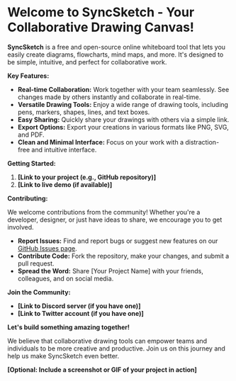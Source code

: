 # Welcome to SyncSketch - Your Collaborative Drawing Canvas!

**SyncSketch** is a free and open-source online whiteboard tool that lets you easily create diagrams, flowcharts, mind maps, and more. It's designed to be simple, intuitive, and perfect for collaborative work.

**Key Features:**

* **Real-time Collaboration:** Work together with your team seamlessly. See changes made by others instantly and collaborate in real-time.
* **Versatile Drawing Tools:**  Enjoy a wide range of drawing tools, including pens, markers, shapes, lines, and text boxes.
* **Easy Sharing:** Quickly share your drawings with others via a simple link. 
* **Export Options:** Export your creations in various formats like PNG, SVG, and PDF.
* **Clean and Minimal Interface:** Focus on your work with a distraction-free and intuitive interface.

**Getting Started:**

1. **[Link to your project (e.g., GitHub repository)]**
2. **[Link to live demo (if available)]**

**Contributing:**

We welcome contributions from the community! Whether you're a developer, designer, or just have ideas to share, we encourage you to get involved.

* **Report Issues:** Find and report bugs or suggest new features on our [GitHub Issues page](your-github-issues-link).
* **Contribute Code:** Fork the repository, make your changes, and submit a pull request.
* **Spread the Word:** Share [Your Project Name] with your friends, colleagues, and on social media.

**Join the Community:**

* **[Link to Discord server (if you have one)]**
* **[Link to Twitter account (if you have one)]** 



**Let's build something amazing together!**

We believe that collaborative drawing tools can empower teams and individuals to be more creative and productive. Join us on this journey and help us make SyncSketch even better.

**[Optional: Include a screenshot or GIF of your project in action]**